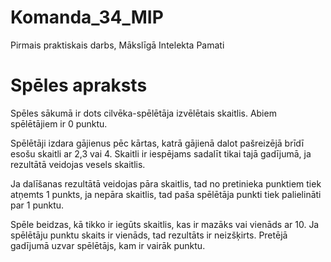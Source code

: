 # Komanda_34_MIP
Pirmais praktiskais darbs, Mākslīgā Intelekta Pamati

# Spēles apraksts 
Spēles sākumā ir dots cilvēka-spēlētāja izvēlētais skaitlis.
Abiem spēlētājiem ir 0 punktu.

Spēlētāji izdara gājienus pēc kārtas, katrā gājienā dalot pašreizējā brīdī esošu skaitli ar 2,3 vai 4.
Skaitli ir iespējams sadalīt tikai tajā gadījumā, ja rezultātā veidojas vesels skaitlis.

Ja dalīšanas rezultātā veidojas pāra skaitlis, tad no pretinieka punktiem tiek atņemts 1 punkts, ja nepāra skaitlis, tad paša spēlētāja punkti tiek palielināti par 1 punktu. 

Spēle beidzas, kā tikko ir iegūts skaitlis, kas ir mazāks vai vienāds ar 10. Ja spēlētāju punktu skaits ir vienāds, tad rezultāts ir neizšķirts. Pretējā gadījumā uzvar spēlētājs, kam ir vairāk punktu. 

